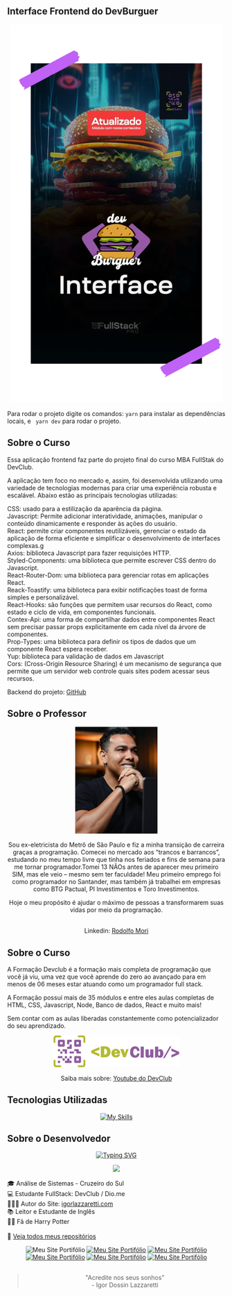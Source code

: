 <!-- Commit:
:man_technologist:Interface DevBurguer
Módulo 2 Aula 31 - Montando a tela de categorias - pt3

Figma: https://www.figma.com/design/iggbPQzl4BsDC0gKKifcwG/DevBurger?node-id=0-1&p=f&t=V6aRzXLheZhpJalg-0
Em Desenvolvimento

ESlint e Prettier. Desistalar extensões do Prettier e utilizar extensão do ESlint
yarn add eslint-config-prettier eslint-plugin-prettier eslint-plugin-import-helpers prettier -D

 -->
## Interface Frontend do DevBurguer

<div align="center"> <img src="./public/readme/Banner.png" width="490"> </div>

Para rodar o projeto digite os comandos: ``` yarn ``` para instalar as dependências locais, e ``` yarn dev``` para rodar o projeto.

## Sobre o Curso

Essa aplicação frontend faz parte do projeto final do curso MBA FullStak do DevClub.

A aplicação tem foco no mercado e, assim, foi desenvolvida utilizando uma variedade de tecnologias modernas para criar uma experiência robusta e escalável. Abaixo estão as principais tecnologias utilizadas:

CSS: usado para a estilização da aparência da página.
<br>Javascript: Permite adicionar interatividade, animações, manipular o conteúdo dinamicamente e responder às ações do usuário.
<br>React: permite criar componentes reutilizáveis, gerenciar o estado da aplicação de forma eficiente e simplificar o desenvolvimento de interfaces complexas.g
<br>Axios: biblioteca Javascript para fazer requisições HTTP.
<br>Styled-Components: uma biblioteca que permite escrever CSS dentro do Javascript.
<br>React-Router-Dom: uma biblioteca para gerenciar rotas em aplicações React.
<br>Reack-Toastify:  uma biblioteca para exibir notificações toast de forma simples e personalizável.
<br>React-Hooks: são funções que permitem usar recursos do React, como estado e ciclo de vida, em componentes funcionais.
<br>Contex-Api: uma forma de compartilhar dados entre componentes React sem precisar passar props explicitamente em cada nível da árvore de componentes.
<br>Prop-Types: uma biblioteca para definir os tipos de dados que um componente React espera receber.
<br>Yup: biblioteca para validação de dados em Javascript
<br>Cors: (Cross-Origin Resource Sharing) é um mecanismo de segurança que permite que um servidor web controle quais sites podem acessar seus recursos.


Backend do projeto: [GitHub](https://github.com/igorlazzaretti/DevBurguer-API.DevClub)

## Sobre o Professor

<div align="center"> <img src="./public/readme/rodolfoMori.jpg" width="190">

Sou ex-eletricista do Metrô de São Paulo e fiz a minha transição de carreira graças a programação. Comecei no mercado aos “trancos e barrancos”, estudando no meu tempo livre que tinha nos feriados e fins de semana para me tornar programador.Tomei 13 NÃOs antes de aparecer meu primeiro SIM, mas ele veio – mesmo sem ter faculdade! Meu primeiro emprego foi como programador no Santander, mas também já trabalhei em empresas como BTG Pactual, PI Investimentos e Toro Investimentos.

Hoje o meu propósito é ajudar o máximo de pessoas a transformarem suas vidas por meio da programação. <br><br>

Linkedin: [Rodolfo Mori](https://www.linkedin.com/in/rodolfomori/)

</div>

## Sobre o Curso

A Formação Devclub é a formação mais completa de programação que você já viu, uma vez que você aprende do zero ao avançado para em menos de 06 meses estar atuando como um programador full stack.

A Formação possui mais de 35 módulos e entre eles aulas completas de HTML, CSS, Javascript, Node, Banco de dados, React e muito mais!

Sem contar com as aulas liberadas constantemente como potencializador do seu aprendizado.

<div align="center"> <img src="./public/readme/devclub.webp" width="290"> </div>
<div align="center">

Saiba mais sobre: [Youtube do DevClub](https://www.youtube.com/@canaldevclub)

</div>

## Tecnologias Utilizadas

<div align="center">


[![My Skills](https://skillicons.dev/icons?i=vscode,html,css,javascript,react,vite&perline=6)](https://skillicons.dev)


</div>

## Sobre o Desenvolvedor
<div align="center">

[![Typing SVG](https://readme-typing-svg.herokuapp.com?font=Lobster&weight=600&size=30&duration=3000&pause=700&color=6e57e0&center=true&vCenter=true&random=false&width=490&height=55&lines=Ol%C3%A1!+%F0%9F%99%8B%E2%80%8D%E2%99%82%EF%B8%8F+Meu+nome+%C3%A9+Igor;Hello!+%F0%9F%91%8B+My+name+is+Igor)](https://git.io/typing-svg)

<img src="https://igorlazzaretti.com/assets/img/perfil3.webp" width="190">

</div>

🎓 Análise de Sistemas - Cruzeiro do Sul <br>
💻 Estudante FullStack: DevClub / Dio.me<br>
👩🏻‍💻 Autor do Site: <a href="https://igorlazzaretti.com/">igorlazzaretti.com</a> <br>
📚 Leitor e Estudante de Inglês <br>
🧙‍♂️ Fã de Harry Potter  <br> <br>
💾 <a href="https://github.com/igorlazzaretti?tab=repositories">Veja todos meus repositórios</a>  <br>

<div align="center" >
<img src="https://img.shields.io/badge/website-000000?style=for-the-badge&logo=About.me&logoColor=white" title="Meu Site Portifólio" alt="Meu Site Portifólio" width="110" height="27"/>
<a href="https://www.linkedin.com/in/igorlazzaretti/"><img src="https://img.shields.io/badge/LinkedIn-0077B5?style=for-the-badge&logo=linkedin&logoColor=white" title="Meu Site Portifólio" alt="Meu Site Portifólio" width="110" height="26"/></a>
<a href="https://www.instagram.com/dev.igorlzzrtt/"><img src="https://img.shields.io/badge/Instagram-E4405F?style=for-the-badge&logo=instagram&logoColor=white" title="Meu Site Portifólio" alt="Meu Site Portifólio" width="110" height="25"/></a>
<a href="https://api.whatsapp.com/send/?phone=5554999489840&text&type=phone_number&app_absent=0"><img src="https://img.shields.io/badge/WhatsApp-25D366?style=for-the-badge&logo=whatsapp&logoColor=white" title="Meu Site Portifólio" alt="Meu Site Portifólio" width="110" height="26"/></a>
<a href="https://www.youtube.com/@idLazzaretti/streams"><img src="https://img.shields.io/badge/YouTube-FF0000?style=for-the-badge&logo=youtube&logoColor=white" title="Meu Site Portifólio" alt="Meu Site Portifólio" width="110" height="26"/></a>
<a href="https://linktr.ee/dev.igorlzzrtt"><img src="https://img.shields.io/badge/linktree-39E09B?style=for-the-badge&logo=linktree&logoColor=white" title="Meu Site Portifólio" alt="Meu Site Portifólio" width="110" height="26"/></a>

</div>


##
<div align="center">

> "Acredite nos seus sonhos" <br> - Igor Dossin Lazzaretti

</div>